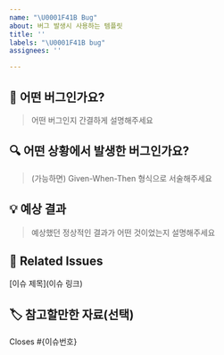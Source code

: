 ```yaml
---
name: "\U0001F41B Bug"
about: 버그 발생시 사용하는 템플릿
title: ''
labels: "\U0001F41B bug"
assignees: ''

---
```


## 🐛 어떤 버그인가요?
> 어떤 버그인지 간결하게 설명해주세요

## 🔍️ 어떤 상황에서 발생한 버그인가요?
> (가능하면) Given-When-Then 형식으로 서술해주세요

## 💡 예상 결과
> 예상했던 정상적인 결과가 어떤 것이었는지 설명해주세요

## 🔗 Related Issues 
[이슈 제목](이슈 링크)

## 🏷️ 참고할만한 자료(선택)

Closes #{이슈번호}
